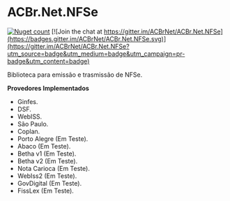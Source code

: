 # ACBr.Net.NFSe
[![Nuget count](http://img.shields.io/nuget/v/ACBr.Net.NFSe.svg)](https://www.nuget.org/packages/ACBr.Net.NFSe/)
[![Join the chat at https://gitter.im/ACBrNet/ACBr.Net.NFSe](https://badges.gitter.im/ACBrNet/ACBr.Net.NFSe.svg)](https://gitter.im/ACBrNet/ACBr.Net.NFSe?utm_source=badge&utm_medium=badge&utm_campaign=pr-badge&utm_content=badge)

Biblioteca para emissão e trasmissão de NFSe.

**Provedores Implementados**
- Ginfes.
- DSF.
- WebISS.
- São Paulo.
- Coplan.
- Porto Alegre (Em Teste).
- Abaco (Em Teste).
- Betha v1 (Em Teste).
- Betha v2 (Em Teste).
- Nota Carioca (Em Teste).
- WebIss2 (Em Teste).
- GovDigital (Em Teste).
- FissLex (Em Teste).
